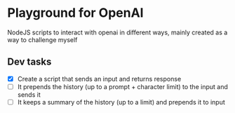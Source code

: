 # Playground for OpenAI

NodeJS scripts to interact with openai in different ways, mainly created as a way to challenge myself

## Dev tasks

- [x] Create a script that sends an input and returns response
- [ ] It prepends the history (up to a prompt + character limit) to the input and sends it
- [ ] It keeps a summary of the history (up to a limit) and prepends it to input
